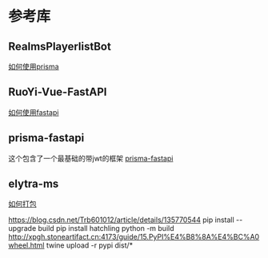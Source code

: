 # 参考库

## RealmsPlayerlistBot
[如何使用prisma](https://github.com/AstreaTSS/RealmsPlayerlistBot)

## RuoYi-Vue-FastAPI
[如何使用fastapi](https://gitee.com/insistence2022/RuoYi-Vue-FastAPI)

## prisma-fastapi
这个包含了一个最基础的带jwt的框架
[prisma-fastapi](https://github.com/prisma-korea/prisma-fastapi)

## elytra-ms
[如何打包](https://github.com/Astrea-Stellarium-Labs/elytra-ms)

https://blog.csdn.net/Trb601012/article/details/135770544
pip install --upgrade build
pip install hatchling
python -m build
http://xpgh.stoneartifact.cn:4173/guide/15.PyPI%E4%B8%8A%E4%BC%A0wheel.html
twine upload -r pypi dist/*